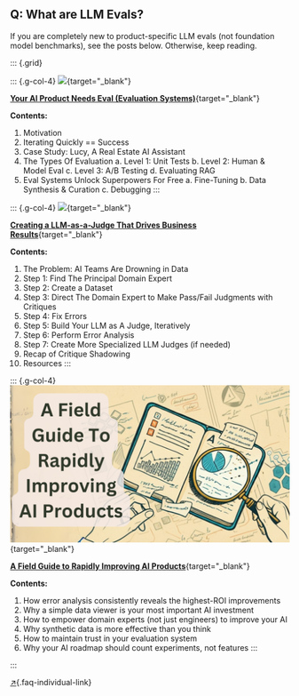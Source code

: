 ## Q: What are LLM Evals?

If you are completely new to product-specific LLM evals (not foundation model benchmarks), see the posts below. Otherwise, keep reading.

::: {.grid}

::: {.g-col-4}
[![](../evals/images/diagram-cover.png)](https://hamel.dev/evals){target="_blank"}

[**Your AI Product Needs Eval (Evaluation Systems)**](https://hamel.dev/evals){target="_blank"}

**Contents:**

1. Motivation
2. Iterating Quickly == Success  
3. Case Study: Lucy, A Real Estate AI Assistant
4. The Types Of Evaluation
   a. Level 1: Unit Tests
   b. Level 2: Human & Model Eval
   c. Level 3: A/B Testing
   d. Evaluating RAG
5. Eval Systems Unlock Superpowers For Free
   a. Fine-Tuning
   b. Data Synthesis & Curation
   c. Debugging
:::

::: {.g-col-4}
[![](../llm-judge/images/cover_img.png)](https://hamel.dev/llm-judge/){target="_blank"}

[**Creating a LLM-as-a-Judge That Drives Business Results**](https://hamel.dev/llm-judge/){target="_blank"}

**Contents:**

1. The Problem: AI Teams Are Drowning in Data
2. Step 1: Find The Principal Domain Expert
3. Step 2: Create a Dataset
4. Step 3: Direct The Domain Expert to Make Pass/Fail Judgments with Critiques
5. Step 4: Fix Errors
6. Step 5: Build Your LLM as A Judge, Iteratively
7. Step 6: Perform Error Analysis
8. Step 7: Create More Specialized LLM Judges (if needed)
9. Recap of Critique Shadowing
10. Resources
:::

::: {.g-col-4}
[![](../field-guide/images/field_guide_2.png)](https://hamel.dev/field-guide){target="_blank"}

[**A Field Guide to Rapidly Improving AI Products**](https://hamel.dev/field-guide){target="_blank"}

**Contents:**

1. How error analysis consistently reveals the highest-ROI improvements
2. Why a simple data viewer is your most important AI investment
3. How to empower domain experts (not just engineers) to improve your AI
4. Why synthetic data is more effective than you think
5. How to maintain trust in your evaluation system
6. Why your AI roadmap should count experiments, not features
:::

:::

[↗](/blog/posts/evals-faq/what-are-llm-evals.html){.faq-individual-link}